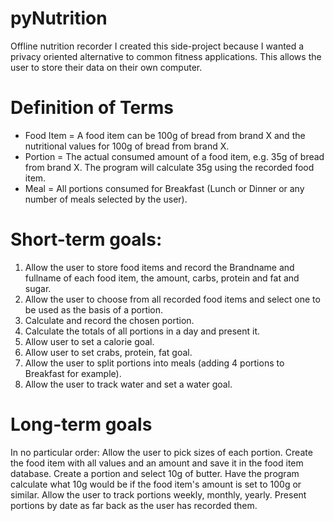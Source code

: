# pyNutrition
Offline nutrition recorder
I created this side-project because I wanted a privacy oriented alternative to common fitness applications. This allows the user to store their data on their own computer.

#  Definition of Terms
* Food Item = A food item can be 100g of bread from brand X and the nutritional values for 100g of bread from brand X. 
* Portion = The actual consumed amount of a food item, e.g. 35g of bread from brand X. The program will calculate 35g using the recorded food item.
* Meal = All portions consumed for Breakfast (Lunch or Dinner or any number of meals selected by the user).

# Short-term goals:
1. Allow the user to store food items and record the Brandname and fullname of each food item, the amount, carbs, protein and fat and sugar.
3. Allow the user to choose from all recorded food items and select one to be used as the basis of a portion.
4. Calculate and record the chosen portion.
2. Calculate the totals of all portions in a day and present it.
3. Allow user to set a calorie goal.
4. Allow user to set crabs, protein, fat goal.
5. Allow the user to split portions into meals (adding 4 portions to Breakfast for example).
6. Allow the user to track water and set a water goal.

# Long-term goals
In no particular order:
Allow the user to pick sizes of each portion. Create the food item with all values and an amount and save it in the food item database. Create a portion and select 10g of butter. Have the program calculate what 10g would be if the food item's amount is set to 100g or similar.
Allow the user to track portions weekly, monthly, yearly.
Present portions by date as far back as the user has recorded them.

